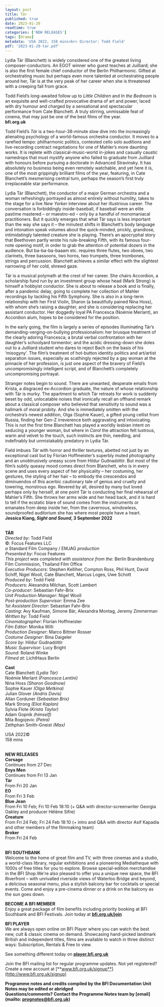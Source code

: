 ```yaml
---
layout: post
title: Tár
published: true
date: 2023-01-20
readtime: true
categories: ['NEW RELEASES']
tags: [Drama]
metadata: 'USA 2022, 158 mins<br> Director: Todd Field'
pdf: '2023-01-20-tar.pdf'
---
```


Lydia Tár (Blanchett) is widely considered one of the greatest living composer-conductors. An EGOT winner who guest teaches at Juilliard; she is also the first female chief conductor of the Berlin Philharmonic. Gifted at orchestrating music but perhaps even more talented at orchestrating people around her, Tár is at the very peak of her career when she is threatened with a creeping fall from grace.

Todd Field’s long-awaited follow up to _Little Children_ and _In the Bedroom_ is an exquisite and well-crafted provocative drama of art and power, laced with dry humour and charged by a sensational and spectacular performance from  Cate Blanchett. A truly stirring, unmissable feat of cinema, that may just be one of the best films of the year.  
**bfi.org.uk**

Todd Field’s _Tár_ is a two-hour-38-minute slow dive into the increasingly alienating psychology of a world-famous orchestra conductor. It moves to a rarefied tempo: philharmonic politics, contested cello solo auditions and live-recording contract negotiations for one of Mahler’s more daunting works. It is replete with classical-music-world in-jokes and casually caustic namedrops that must mystify anyone who failed to graduate from Juilliard with honours before pursuing a doctorate in Advanced Stravinsky. It has absolutely no business being even remotely watchable, and yet here it is, one of the most grippingly brilliant films of the year, featuring, in Cate Blanchett’s mesmerising central turn, perhaps the season’s first truly irreplaceable star performance.

Lydia Tár (Blanchett), the conductor of a major German orchestra and a woman refreshingly portrayed as almost entirely without humility, takes to the stage for a live _New Yorker_ interview about her illustrious career. The conversation is forbiddingly inside-baseball, if baseball were an elite pastime mastered – or maestro-ed – only by a handful of monomaniacal practitioners. But it quickly emerges that what Tár says is less important than the way she says it – the minutest shifts in Blanchett’s body language and intonation speak volumes about the quick-minded, prickly, grandiose, intimidatingly talented creature she is playing. There’s an apocryphal story that Beethoven partly wrote his rule-breaking Fifth, with its famous four-note opening motif, in order to grab the attention of potential dozers in the audience. But ba-ba-ba-baaam etc. requires three flutes, two oboes, two clarinets, three bassoons, two horns, two trumpets, three trombones, strings and percussion. Blanchett achieves a similar effect with the slightest narrowing of her cold, shrewd gaze.

Tár is a musical polymath at the crest of her career. She chairs Accordion, a scholarship fund run by an investment group whose head (Mark Strong) is himself a hobbyist conductor. She is about to release a book and is finally, after a pandemic delay, going to complete her collection of Mahler recordings by tackling his Fifth Symphony. She is also in a long-term relationship with her First Violin, Sharon (a beautifully pained Nina Hoss), with whom she’s raising a daughter, and she is considering replacing her assistant conductor. Her doggedly loyal PA Francesca (Noémie Merlant), an Accordion alum, hopes to be considered for the position.

In the early going, the film is largely a series of episodes illuminating Tár’s demanding-verging-on-bullying professionalism: her brusque treatment of the clearly adoring Francesca; a brutal verbal confrontation with her daughter’s schoolyard tormentor; and the acidic dressing-down she doles out to a Juilliard student who dares to reject Bach on the basis of his ‘misogyny’. The film’s treatment of hot-button identity politics and art/artist separation issues, especially as scathingly rejected by a gay woman at the pinnacle of her profession, is just one aspect of the bravery of Field’s uncompromisingly intelligent script, and of Blanchett’s completely uncompromising portrayal.

Stranger notes begin to sound. There are unwanted, desperate emails from Krista, a disgraced ex-Accordion graduate, the nature of whose relationship with Tár is murky. The apartment to which Tár retreats for work is suddenly beset by odd, unlocatable noises that ironically recall an offhand remark about a classical composer who believed that sensitivity to sound was a hallmark of moral probity. And she is immediately smitten with the orchestra’s newest addition, Olga (Sophie Kauer), a gifted young cellist from Russia, finding her Gen-Z irreverence both aggravating and intoxicating. This is not the first time Blanchett has played a worldly lesbian intent on seducing a younger woman, but where in _Carol_ the attraction felt lustrous, warm and velvet to the touch, such instincts are thin, needling, and indefinably but unmistakably predatory in Lydia Tár.

Field imbues _Tár_ with horror and thriller textures, abetted not just by an exceptional cast but by Florian Hoffmeister’s superbly muted photography and an unobtrusively uneasy score from Hildur Guðnadóttir. But most of the film’s subtly queasy mood comes direct from Blanchett, who is in every scene and uses every aspect of her physicality – her costuming, her gestures, the styling of her hair – to embody the crescendos and diminuendos of this acerbic cautionary tale of genius and cruelty and towering, monstrous ego. Revered by all, desired by many but loved perhaps only by herself, at one point Tár is conducting her final rehearsal of Mahler’s Fifth. She throws her arms wide and her head back, and it is hard to tell if the ecstatic blare of sound comes from the instruments or emanates from deep inside her, from the cavernous, windowless, soundproofed auditorium she has where most people have  a heart.  
**Jessica Kiang, _Sight and Sound_, 3 September 2022**
<br><br>

**TÁR**  
_Directed by_: Todd Field  
©: Focus Features LLC  
_a_ Standard Film Company / EMJAG _production_  
_Presented by_: Focus Features  
_This project was completed with assistance from the_: Berlin Brandenburg Film Commission, Thailand Film Office  
_Executive Producers_: Stephen Kelliher,  Compton Ross, Phil Hunt, David Schiff, Nigel Wooll, Cate Blanchett, Marcus Loges, Uwe Schott  
_Produced by_: Todd Field  
_Producers_: Alexandra Milchan, Scott Lambert  
_Co-producer_: Sebastian Fahr-Brix  
_Unit Production Manager_: Nigel Wooll  
_Post-production Supervisor_: Emma Zee  
_1st Assistant Director_: Sebastian Fahr-Brix  
_Casting_: Avy Kaufman, Simone Bär,  Alexandra Montag, Jeremy Zimmerman  
_Written by_: Todd Field  
_Cinematographer_: Florian Hoffmeister  
_Film Editor_: Monika Willi  
_Production Designer_: Marco Bittner Rosser  
_Costume Designer_: Bina Daigeler  
_Score by_: Hildur Gudnadóttir  
_Music Supervisor_: Lucy Bright  
_Sound_: Roland Winke  
_Filmed at_: LichtHaus Berlin

**Cast**  
Cate Blanchett _(Lydia Tár)_  
Noémie Merlant _(Francesca Lentini)_  
Nina Hoss _(Sharon Goodnow)_  
Sophie Kauer _(Olga Metkina)_  
Julian Glover _(Andris Davis)_  
Allan Corduner _(Sebastian Brix)_  
Mark Strong _(Eliot Kaplan)_  
Sylvia Flote _(Krista Taylor)_  
Adam Gopnik _(himself)_  
Mila Bogojevic _(Petra)_  
Zethphan Smith-Gneist _(Max)_

USA 2022©  
158 mins
<br><br>

**NEW RELEASES**<br>
**Corsage**<br>
Continues from 27 Dec<br>
**Enys Men**<br>
Continues from Fri 13 Jan<br>
**Tár**<br>
From Fri 20 Jan<br>
**EO**<br>
From Fri 3 Feb<br>
**Blue Jean**<br>
From Fri 10 Feb; Fri 10 Feb 18:10 (+ Q&A with director-screenwriter Georgia Oakley and producer Hélène Sifre)<br>
**Creature**<br>
From Fri 24 Feb; Fri 24 Feb 18:10 (+ intro and Q&A with director  Asif Kapadia and other members of the filmmaking team)<br>
**Broker**<br>
From Fri 24 Feb<br>
<br>

**BFI SOUTHBANK**  
Welcome to the home of great film and TV, with three cinemas and a studio, a world-class library, regular exhibitions and a pioneering Mediatheque with 1000s of free titles for you to explore. Browse special-edition merchandise in the BFI Shop.We&#39;re also pleased to offer you a unique new space, the BFI Riverfront – with unrivalled riverside views of Waterloo Bridge and beyond, a delicious seasonal menu, plus a stylish balcony bar for cocktails or special events. Come and enjoy a pre-cinema dinner or a drink on the balcony as the sun goes down.  

**BECOME A BFI MEMBER**  
Enjoy a great package of film benefits including priority booking at BFI Southbank and BFI Festivals. Join today at [**bfi.org.uk/join**](http://www.bfi.org.uk/join)  

**BFI PLAYER**  
 We are always open online on BFI Player where you can watch the best new, cult &amp; classic cinema on demand. Showcasing hand-picked landmark British and independent titles, films are available to watch in three distinct ways: Subscription, Rentals &amp; Free to view.  

See something different today on [**player.bfi.org.uk**](https://player.bfi.org.uk)  

Join the BFI mailing list for regular programme updates. Not yet registered? Create a new account at [**www.bfi.org.uk/signup**](http://www.bfi.org.uk/signup)

**Programme notes and credits compiled by the BFI Documentation Unit  
Notes may be edited or abridged  
Questions/comments? Contact the Programme Notes team by [email](mailto: prognotes@bfi.org.uk)**

<!--stackedit_data:
eyJoaXN0b3J5IjpbLTEzMDI0OTgxNjVdfQ==
-->
